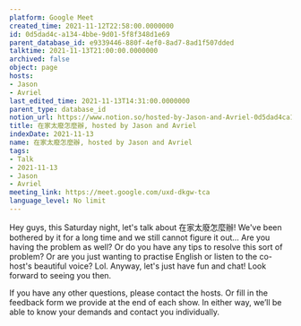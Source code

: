 ```yaml
---
platform: Google Meet
created_time: 2021-11-12T22:58:00.0000000
id: 0d5dad4c-a134-4bbe-9d01-5f8f348d1e69
parent_database_id: e9339446-880f-4ef0-8ad7-8ad1f507dded
talktime: 2021-11-13T21:00:00.0000000
archived: false
object: page
hosts:
- Jason
- Avriel
last_edited_time: 2021-11-13T14:31:00.0000000
parent_type: database_id
notion_url: https://www.notion.so/hosted-by-Jason-and-Avriel-0d5dad4ca1344bbe9d015f8f348d1e69
title: 在家太廢怎麼辦, hosted by Jason and Avriel
indexDate: 2021-11-13
name: 在家太廢怎麼辦, hosted by Jason and Avriel
tags:
- Talk
- 2021-11-13
- Jason
- Avriel
meeting_link: https://meet.google.com/uxd-dkgw-tca
language_level: No limit
---
```





Hey guys, this Saturday night, let's talk about 在家太廢怎麼辦! We've been bothered by it for a long time and we still cannot figure it out... Are you having the problem as well? Or do you have any tips to resolve this sort of problem? Or are you just wanting to practise English or listen to the co-host's beautiful voice? Lol. Anyway, let's just have fun and chat! Look forward to seeing you then. 

If you have any other questions, please contact the hosts. Or fill in the feedback form we provide at the end of each show. In either way, we’ll be able to know your demands and contact you individually.







